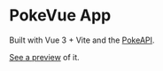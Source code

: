 # PokeVue App

Built with Vue 3 + Vite and the [PokeAPI](https://pokeapi.co/).

[See a preview](https://roryhen.github.io/pokevue/) of it.
